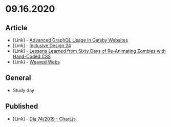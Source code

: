 # 09.16.2020

## Article

- \[Link\] - [Advanced GraphQL Usage In Gatsby Websites](https://www.smashingmagazine.com/2020/09/advanced-graphql-usage-gatsby-websites/)
- \[Link\] - [Inclusive Design 24](https://css-tricks.com/inclusive-design-24/)
- \[Link\] - [Lessons Learned from Sixty Days of Re-Animating Zombies with Hand-Coded CSS](https://css-tricks.com/lessons-learned-from-sixty-days-of-re-animating-zombies-with-hand-coded-css/)
- \[Link\] - [Weaved Webs](https://css-tricks.com/weaved-webs/)

## General

- Study day

## Published

- \[Link\] - [Dia 74/2019 - Chart.js](https://nerdcalistenico.com.br/hemersonvianna/artigos/daysofcode/2019/dia-74-chart-js/)
